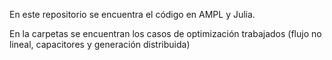 En este repositorio se encuentra el código en AMPL y Julia.

En la carpetas se encuentran los casos de optimización trabajados (flujo no lineal, capacitores y generación distribuida)
